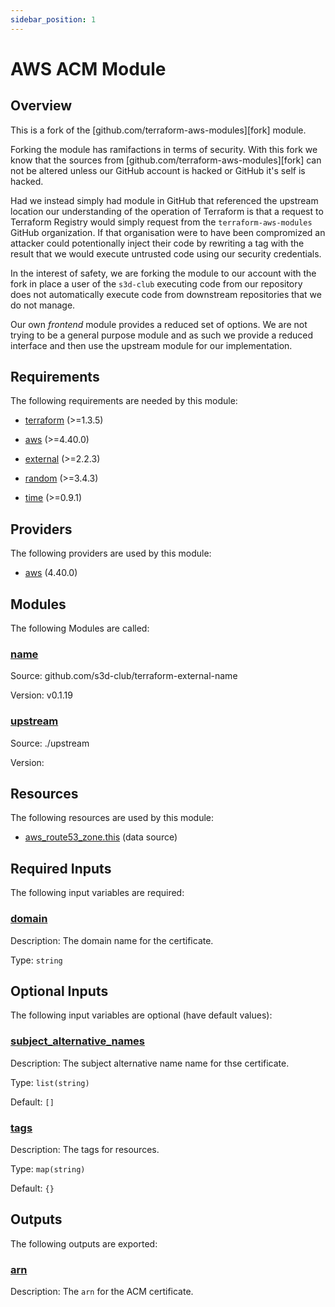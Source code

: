 ```yaml
---
sidebar_position: 1
---
```


# AWS ACM Module

## Overview
This is a fork of the [github.com/terraform-aws-modules][fork] module.

Forking the module has ramifactions in terms of security. With this fork we know
that the sources from [github.com/terraform-aws-modules][fork] can not be
altered unless our GitHub account is hacked or GitHub it's self is hacked.

Had we instead simply had module in GitHub that referenced the upstream location
our understanding of the operation of Terraform is that a request to Terraform
Registry would simply request from the `terraform-aws-modules` GitHub
organization. If that organisation were to have been compromized an attacker
could potentionally inject their code by rewriting a tag with the result that we
would execute untrusted code using our security credentials.

In the interest of safety, we are forking the module to our account with the
fork in place a user of the `s3d-club` executing code from our repository does
not automatically execute code from downstream repositories that we do not
manage.

Our own _frontend_ module provides a reduced set of options. We are not trying
to be a general purpose module and as such we provide a reduced interface and
then use the upstream module for our implementation.


## Requirements

The following requirements are needed by this module:

- <a name="requirement_terraform"></a> [terraform](#requirement\_terraform) (>=1.3.5)

- <a name="requirement_aws"></a> [aws](#requirement\_aws) (>=4.40.0)

- <a name="requirement_external"></a> [external](#requirement\_external) (>=2.2.3)

- <a name="requirement_random"></a> [random](#requirement\_random) (>=3.4.3)

- <a name="requirement_time"></a> [time](#requirement\_time) (>=0.9.1)

## Providers

The following providers are used by this module:

- <a name="provider_aws"></a> [aws](#provider\_aws) (4.40.0)

## Modules

The following Modules are called:

### <a name="module_name"></a> [name](#module\_name)

Source: github.com/s3d-club/terraform-external-name

Version: v0.1.19

### <a name="module_upstream"></a> [upstream](#module\_upstream)

Source: ./upstream

Version:

## Resources

The following resources are used by this module:

- [aws_route53_zone.this](https://registry.terraform.io/providers/hashicorp/aws/latest/docs/data-sources/route53_zone) (data source)

## Required Inputs

The following input variables are required:

### <a name="input_domain"></a> [domain](#input\_domain)

Description: The domain name for the certificate.

Type: `string`

## Optional Inputs

The following input variables are optional (have default values):

### <a name="input_subject_alternative_names"></a> [subject\_alternative\_names](#input\_subject\_alternative\_names)

Description: The subject alternative name name for thse certificate.

Type: `list(string)`

Default: `[]`

### <a name="input_tags"></a> [tags](#input\_tags)

Description: The tags for resources.

Type: `map(string)`

Default: `{}`

## Outputs

The following outputs are exported:

### <a name="output_arn"></a> [arn](#output\_arn)

Description: The `arn` for the ACM certificate.
